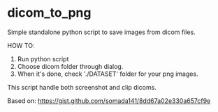 # dicom_to_png
Simple standalone python script to save images from dicom files.

HOW TO:
1. Run python script
2. Choose dicom folder through dialog.
3. When it's done, check './DATASET' folder for your png images.

This script handle both screenshot and clip dicoms.

Based on:
https://gist.github.com/somada141/8dd67a02e330a657cf9e
